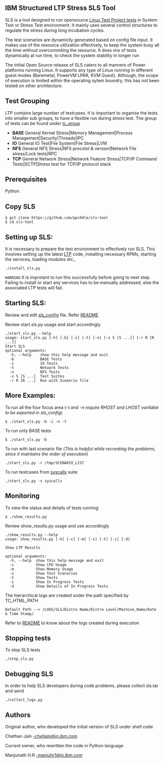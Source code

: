 IBM Structured LTP Stress SLS Tool
-------------------------------------------------------------------------------
SLS is a tool designed to run opensource [Linux Test Project tests](https://github.com/linux-test-project/ltp) in System Test or Stress Test environment. It mainly uses several control structures to regulate the stress during long incubation cycles.

The test scenarios are dynamiclly generated based on config file input. It makes use of the resource utilization effectively, to keep the system busy all the time without overcommiting the resource. It does mix of tests dynamically at run time, to check the system stability in longer run

The initial Open Source release of SLS caters to all manners of Power platforms running Linux. It supports any type of Linux running in different guest modes (Baremetal, PowerVM LPAR, KVM Guest). Although, the scope of execution is limited within the operating sytem boundry, this has not been tested on other architecture.

Test Grouping
-------------------------------------------------------------------------------
LTP contains large number of testcases. It is important to organise the tests into smaller sub groups, to have a flexible run during stress test. The group of tests can be found under [tc_group](https://github.com/ppc64le/sls-tool/blob/master/tc_group)
- **BASE**  General Kernel Stress|Memory Management|Process Management|Security|Threads|IPC
- **IO** General IO Test|File System|File Stress|LVM
- **NFS** General NFS Stress|NFS procotol & version|Network File stress/Lock tests|RPC
- **TCP** General Network Stress|Network Feature Stress|TCP/IP Command Tests|SCTP|Stress test for TCP/IP protocol stack

Prerequisites
-------------------------------------------------------------------------------
Python 

Copy SLS
-------------------------------------------------------------------------------
```
$ git clone https://github.com/ppc64le/sls-tool
$ cd sls-tool
```
Setting up SLS:
-------------------------------------------------------------------------------
It is necessary to prepare the test environment to effectively run SLS. This involves setting up the latest [LTP](https://github.com/linux-test-project/ltp) code, installing necessary RPMs, starting the services, loading modules etc.,
```
./install_sls.py
```
`WARNING` It is improtant to run this successfully before going to next step. Failing to install or start any services has to be manually addressed, else the associated LTP tests will fail.

Starting SLS:
-------------------------------------------------------------------------------
Review and edit [sls_config](https://github.com/ppc64le/sls-tool/blob/master/sls_config) file. Refer [README](https://github.com/ppc64le/sls-tool/blob/master/README_SLS_CONFIG)

Review start.sls.py usage and start accordingly
```
./start_sls.py --help
usage: start_sls.py [-h] [-b] [-i] [-t] [-n] [-s S [S ...]] [-r R [R ...]]
Start SLS
optional arguments:
  -h, --help    show this help message and exit
  -b            BASE Tests
  -i            IO Tests
  -t            Network Tests
  -n            NFS Tests
  -s S [S ...]  Test Suites
  -r R [R ...]  Run with Sceanrio file
```
More Examples:
-------------------------------------------------------------------------------
To run all the four focus area (*-t and -n require RHOST and LHOST varilable to be exported in sls_config*)
```
$ ./start_sls.py -b -i -n -t 
```
To run only BASE tests
```
$ ./start_sls.py -b
```
To run with last scenario file (*This is helpful while recreating the problems, since it maintains the order of execution*)
```
./start_sls.py -r /tmp/SCENARIO_LIST
```
To run testcases from [syscalls](https://github.com/linux-test-project/ltp/blob/master/runtest/syscalls) suite 
```
./start_sls.py -s syscalls
```
Monitoring
-------------------------------------------------------------------------------
To view the status and details of tests running:
```
$ ./show_results.py
```
Review show_results.py usage and use accordingly
```
./show_results.py --help
usage: show_results.py [-h] [-c] [-m] [-s] [-t] [-i] [-d]

Show LTP Results

optional arguments:
  -h, --help  show this help message and exit
  -c          Show CPU Usage
  -m          Show Memory Usage
  -s          Show Test Scenarios
  -t          Show Tests
  -i          Show In Progress Tests
  -d          Show Details of In Progress Tests
```
The hierarchical logs are created under the path specified by TC_HTML_PATH
```
Default Path --> /LOGS/SLS/Distro Name/Distro Level/Machine_Name/Date & Time Stamp/
```
Refer to [README](https://github.com/ppc64le/sls-tool/blob/master/README_MONITORING) to know about the logs created during execution

Stopping tests
-------------------------------------------------------------------------------
To stop SLS tests
```
./stop_sls.py
```

Debugging SLS
-------------------------------------------------------------------------------
In order to help SLS developers during code problems, please collect sls.tar and send
```
./collect_logs.py
```
Authors
-------------------------------------------------------------------------------
Original author, who developed the initial version of SLS under shell code

Chethan Jain -chetjain@in.ibm.com 

Current owner, who rewritten the code in Python language

Manjunath H.R -manjuhr1@in.ibm.com
